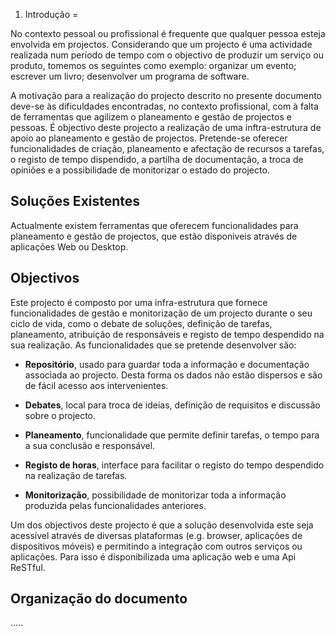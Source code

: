 1. Introdução
=

No contexto pessoal ou profissional é frequente que qualquer pessoa esteja envolvida em projectos. Considerando que um projecto é uma actividade realizada num período de tempo com o objectivo de produzir um serviço ou produto, tomemos os seguintes como exemplo: organizar um evento; escrever um livro; desenvolver um programa de software.

A motivação para a realização do projecto descrito no presente documento deve-se às dificuldades encontradas, no contexto profissional, com à falta de ferramentas que agilizem o planeamento e gestão de projectos e pessoas. É objectivo deste projecto a realização de uma inftra-estrutura de apoio ao planeamento e gestão de projectos. Pretende-se oferecer funcionalidades de criação, planeamento e afectação de recursos a tarefas, o registo de tempo dispendido, a partilha de documentação, a troca de opiniões e a possibilidade de monitorizar o estado do projecto.

Soluções Existentes
-

Actualmente existem ferramentas que oferecem funcionalidades para planeamento e gestão de projectos, que estão disponiveis através de aplicações Web ou Desktop.


Objectivos
-

Este projecto é composto por uma infra-estrutura que fornece funcionalidades de gestão e monitorização de um projecto durante o seu ciclo de vida, como o debate de soluções, definição de tarefas, planeamento, atribuição de responsáveis e registo de tempo despendido na sua realização. As funcionalidades que se pretende desenvolver são:

* **Repositório**, usado para guardar toda a informação e documentação associada ao projecto. Desta forma os dados não estão dispersos e são de fácil acesso aos intervenientes.

* **Debates**, local para troca de ideias, definição de requisitos e discussão sobre o projecto.

* **Planeamento**, funcionalidade que permite definir tarefas, o tempo para a sua conclusão e responsável.

* **Registo de horas**, interface para facilitar o registo do tempo despendido na realização de tarefas.

* **Monitorização**, possibilidade de monitorizar toda a informação produzida pelas funcionalidades anteriores. 

Um dos objectivos deste projecto é que a solução desenvolvida este seja acessível através de diversas plataformas (e.g. browser, aplicações de dispositivos móveis) e permitindo a integração com outros serviços ou aplicações. Para isso é disponibilizada uma aplicação web e uma Api ReSTful. 

Organização do documento
-

.....
